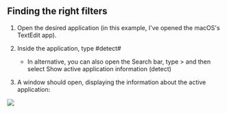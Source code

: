 

## Finding the right filters

1. Open the desired application (in this example, I've opened the macOS's TextEdit app).

2. Inside the application, type #detect#

    - In alternative, you can also open the Search bar, type > and then select Show active application information (detect)

3. A window should open, displaying the information about the active application:

![](image::https://espanso.org/assets/images/detectwindow-422fad7ff19111af1cf2d65aba5c6365.png)

